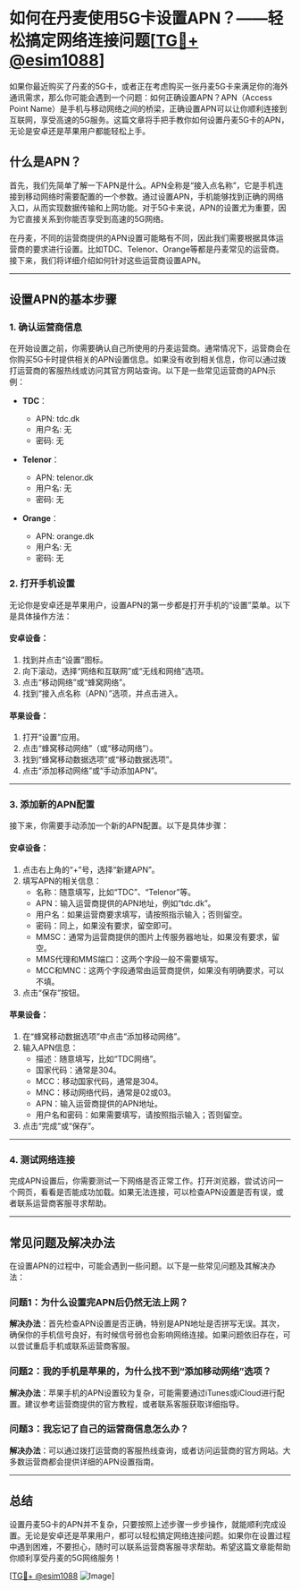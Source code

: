 # 如何在丹麦使用5G卡设置APN？——轻松搞定网络连接问题[[TG💪+ @esim1088](https://t.me/s/esim1088)]

如果你最近购买了丹麦的5G卡，或者正在考虑购买一张丹麦5G卡来满足你的海外通讯需求，那么你可能会遇到一个问题：如何正确设置APN？APN（Access Point Name）是手机与移动网络之间的桥梁，正确设置APN可以让你顺利连接到互联网，享受高速的5G服务。这篇文章将手把手教你如何设置丹麦5G卡的APN，无论是安卓还是苹果用户都能轻松上手。

## 什么是APN？

首先，我们先简单了解一下APN是什么。APN全称是“接入点名称”，它是手机连接到移动网络时需要配置的一个参数。通过设置APN，手机能够找到正确的网络入口，从而实现数据传输和上网功能。对于5G卡来说，APN的设置尤为重要，因为它直接关系到你能否享受到高速的5G网络。

在丹麦，不同的运营商提供的APN设置可能略有不同，因此我们需要根据具体运营商的要求进行设置。比如TDC、Telenor、Orange等都是丹麦常见的运营商。接下来，我们将详细介绍如何针对这些运营商设置APN。

---

## 设置APN的基本步骤

### 1. 确认运营商信息

在开始设置之前，你需要确认自己所使用的丹麦运营商。通常情况下，运营商会在你购买5G卡时提供相关的APN设置信息。如果没有收到相关信息，你可以通过拨打运营商的客服热线或访问其官方网站查询。以下是一些常见运营商的APN示例：

- **TDC**：
  - APN: tdc.dk
  - 用户名: 无
  - 密码: 无

- **Telenor**：
  - APN: telenor.dk
  - 用户名: 无
  - 密码: 无

- **Orange**：
  - APN: orange.dk
  - 用户名: 无
  - 密码: 无

### 2. 打开手机设置

无论你是安卓还是苹果用户，设置APN的第一步都是打开手机的“设置”菜单。以下是具体操作方法：

#### 安卓设备：
1. 找到并点击“设置”图标。
2. 向下滚动，选择“网络和互联网”或“无线和网络”选项。
3. 点击“移动网络”或“蜂窝网络”。
4. 找到“接入点名称（APN）”选项，并点击进入。

#### 苹果设备：
1. 打开“设置”应用。
2. 点击“蜂窝移动网络”（或“移动网络”）。
3. 找到“蜂窝移动数据选项”或“移动数据选项”。
4. 点击“添加移动网络”或“手动添加APN”。

---

### 3. 添加新的APN配置

接下来，你需要手动添加一个新的APN配置。以下是具体步骤：

#### 安卓设备：
1. 点击右上角的“+”号，选择“新建APN”。
2. 填写APN的相关信息：
   - 名称：随意填写，比如“TDC”、“Telenor”等。
   - APN：输入运营商提供的APN地址，例如“tdc.dk”。
   - 用户名：如果运营商要求填写，请按照指示输入；否则留空。
   - 密码：同上，如果没有要求，留空即可。
   - MMSC：通常为运营商提供的图片上传服务器地址，如果没有要求，留空。
   - MMS代理和MMS端口：这两个字段一般不需要填写。
   - MCC和MNC：这两个字段通常由运营商提供，如果没有明确要求，可以不填。
3. 点击“保存”按钮。

#### 苹果设备：
1. 在“蜂窝移动数据选项”中点击“添加移动网络”。
2. 输入APN信息：
   - 描述：随意填写，比如“TDC网络”。
   - 国家代码：通常是304。
   - MCC：移动国家代码，通常是304。
   - MNC：移动网络代码，通常是02或03。
   - APN：输入运营商提供的APN地址。
   - 用户名和密码：如果需要填写，请按照指示输入；否则留空。
3. 点击“完成”或“保存”。

---

### 4. 测试网络连接

完成APN设置后，你需要测试一下网络是否正常工作。打开浏览器，尝试访问一个网页，看看是否能成功加载。如果无法连接，可以检查APN设置是否有误，或者联系运营商客服寻求帮助。

---

## 常见问题及解决办法

在设置APN的过程中，可能会遇到一些问题。以下是一些常见问题及其解决办法：

### 问题1：为什么设置完APN后仍然无法上网？

**解决办法**：首先检查APN设置是否正确，特别是APN地址是否拼写无误。其次，确保你的手机信号良好，有时候信号弱也会影响网络连接。如果问题依旧存在，可以尝试重启手机或联系运营商客服。

### 问题2：我的手机是苹果的，为什么找不到“添加移动网络”选项？

**解决办法**：苹果手机的APN设置较为复杂，可能需要通过iTunes或iCloud进行配置。建议参考运营商提供的官方教程，或者联系客服获取详细指导。

### 问题3：我忘记了自己的运营商信息怎么办？

**解决办法**：可以通过拨打运营商的客服热线查询，或者访问运营商的官方网站。大多数运营商都会提供详细的APN设置指南。

---

## 总结

设置丹麦5G卡的APN并不复杂，只要按照上述步骤一步步操作，就能顺利完成设置。无论是安卓还是苹果用户，都可以轻松搞定网络连接问题。如果你在设置过程中遇到困难，不要担心，随时可以联系运营商客服寻求帮助。希望这篇文章能帮助你顺利享受丹麦的5G网络服务！

[[TG💪+ @esim1088](https://t.me/s/esim1088) ![Image](https://i.postimg.cc/4NQfJmqS/Snipaste-2025-05-13-00-14-12.png)]